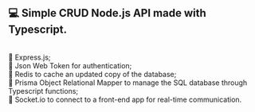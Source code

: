 <h2>💻 Simple CRUD Node.js API made with Typescript.</h2>
</br>🔹 Express.js;
</br>🔹 Json Web Token for authentication;
</br>🔹 Redis to cache an updated copy of the database;
</br>🔹 Prisma Object Relational Mapper to manage the SQL database through Typescript functions;
</br>🔹 Socket.io to connect to a front-end app for real-time communication.
